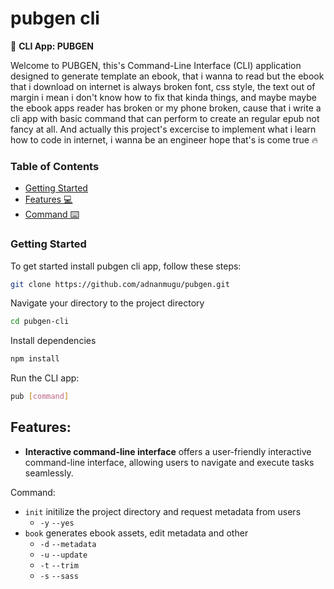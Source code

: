 # pubgen cli

🚀 **CLI App: PUBGEN**

Welcome to PUBGEN, this's Command-Line Interface (CLI) application designed to generate
template an ebook, that i wanna to read but the ebook that i download on internet is always
broken font, css style, the text out of margin i mean i don't know how to fix that kinda
things, and maybe maybe the ebook apps reader has broken or my phone broken, cause that i
write a cli app with basic command that can perform to create an regular epub not fancy
at all. And actually this project's excercise to implement what i learn how to code
in internet, i wanna be an engineer hope that's is come true 🔥

### Table of Contents

- [Getting Started]()
- [Features 💻]()
- [Command ⌨️](️)

### Getting Started

To get started install pubgen cli app, follow these steps:

```bash
git clone https://github.com/adnanmugu/pubgen.git
```

<!-- ```bash
npm install pubgen-cli
``` -->

Navigate your directory to the project directory

```bash
cd pubgen-cli
```

Install dependencies

```bash
npm install
```

Run the CLI app:

```bash
pub [command]
```

## Features:

- **Interactive command-line interface** offers a user-friendly interactive command-line interface, allowing users to navigate and execute tasks seamlessly.

Command:

- `init` initilize the project directory and request metadata from users
  - `-y` `--yes`
- `book` generates ebook assets, edit metadata and other
  - `-d` `--metadata`
  - `-u` `--update`
  - `-t` `--trim`
  - `-s` `--sass`
